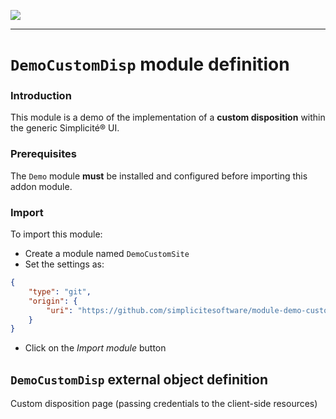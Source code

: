 <!--
 ___ _            _ _    _ _    __
/ __(_)_ __  _ __| (_)__(_) |_ /_/
\__ \ | '  \| '_ \ | / _| |  _/ -_)
|___/_|_|_|_| .__/_|_\__|_|\__\___|
            |_| 
-->
![](https://platform.simplicite.io//logos/logo250.png)
* * *

`DemoCustomDisp` module definition
==================================

### Introduction

This module is a demo of the implementation of a **custom
disposition** within the generic Simplicité&reg; UI.

### Prerequisites

The `Demo` module **must** be installed and configured before importing this addon module.

### Import

To import this module:

- Create a module named `DemoCustomSite`
- Set the settings as:

```json
{
	"type": "git",
	"origin": {
		"uri": "https://github.com/simplicitesoftware/module-demo-customdisp.git"
	}
}
```

- Click on the _Import module_ button

`DemoCustomDisp` external object definition
-------------------------------------------

Custom disposition page (passing credentials to the client-side resources)


